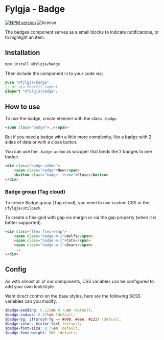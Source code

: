 # Fylgja - Badge

[![NPM version](https://img.shields.io/npm/v/@fylgja/badge)](https://www.npmjs.org/package/@fylgja/badge)
![license](https://img.shields.io/github/license/fylgja/fylgja)

The badges component serves as a small blocks to indicate notifications, or to highlight an item.

## Installation

```bash
npm install @fylgja/badge
```

Then include the component in to your code via;

```scss
@use "@fylgja/badge";
// Or via PostCSS import
@import "@fylgja/badge";
```

## How to use

To use the badge, create element with the class `.badge`.

```html
<span class="badge">..</span>
```

But if you need a badge with a little more complexity,
like a badge with 2 sides of data or with a close button.

You can use the `.badge-addon` as wrapper that binds the 2 badges to one badge.

```html
<div class="badge-addon">
    <span class="badge">New</span>
    <button class="badge -theme">Close</button>
</div>
```

### Badge group (Tag cloud)

To create Badge group (Tag cloud), you need to use custom CSS or the `@fylgja/utilpack`.

To create a flex-grid with gap via margin or via the gap property (when it is better supported).

```html
<div class="flex flex-wrap">
    <span class="badge m-1">Wolfs</span>
    <span class="badge m-1">Cats</span>
    <span class="badge m-1">Bears</span>
    ...
</div>
```

## Config

As with almost all of our components, CSS variables can be configured to add your own look/style.

Want direct control on the base styles, here are the following SCSS variables can you modify.

```scss
$badge-padding: 0.125em 0.75em !default;
$badge-radius: 0.375em !default;
$badge-bg: if($root-fg == #000, #eee, #222) !default;
$badge-color: $color-text !default;
$badge-font-size: 0.75em !default;
$badge-font-weight: 500 !default;
```
